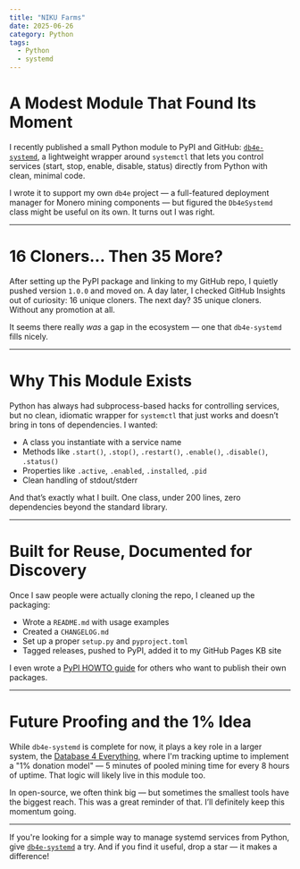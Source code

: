 ```yaml
---
title: "NIKU Farms"
date: 2025-06-26
category: Python
tags: 
  - Python
  - systemd
---
```


# A Modest Module That Found Its Moment

I recently published a small Python module to PyPI and GitHub: [`db4e-systemd`](https://pypi.org/project/db4e-systemd/), a lightweight wrapper around `systemctl` that lets you control services (start, stop, enable, disable, status) directly from Python with clean, minimal code.

I wrote it to support my own `db4e` project — a full-featured deployment manager for Monero mining components — but figured the `Db4eSystemd` class might be useful on its own. It turns out I was right.

---

# 16 Cloners… Then 35 More?

After setting up the PyPI package and linking to my GitHub repo, I quietly pushed version `1.0.0` and moved on. A day later, I checked GitHub Insights out of curiosity: 16 unique cloners. The next day? 35 unique cloners. Without any promotion at all.

It seems there really *was* a gap in the ecosystem — one that `db4e-systemd` fills nicely.

---

# Why This Module Exists

Python has always had subprocess-based hacks for controlling services, but no clean, idiomatic wrapper for `systemctl` that just works and doesn’t bring in tons of dependencies. I wanted:

* A class you instantiate with a service name
* Methods like `.start()`, `.stop()`, `.restart()`, `.enable()`, `.disable()`, `.status()`
* Properties like `.active`, `.enabled`, `.installed`, `.pid`
* Clean handling of stdout/stderr

And that’s exactly what I built. One class, under 200 lines, zero dependencies beyond the standard library.

---

# Built for Reuse, Documented for Discovery

Once I saw people were actually cloning the repo, I cleaned up the packaging:

* Wrote a `README.md` with usage examples
* Created a `CHANGELOG.md`
* Set up a proper `setup.py` and `pyproject.toml`
* Tagged releases, pushed to PyPI, added it to my GitHub Pages KB site

I even wrote a [PyPI HOWTO guide](https://kb.osoyalce.com/pages/PyPI.html) for others who want to publish their own packages.

---

# Future Proofing and the 1% Idea

While `db4e-systemd` is complete for now, it plays a key role in a larger system, the [Database 4 Everything](https://db4e.osoyalce.com/), where I'm tracking uptime to implement a "1% donation model" — 5 minutes of pooled mining time for every 8 hours of uptime. That logic will likely live in this module too.

In open-source, we often think big — but sometimes the smallest tools have the biggest reach. This was a great reminder of that. I’ll definitely keep this momentum going.

---

If you're looking for a simple way to manage systemd services from Python, give [`db4e-systemd`](https://github.com/NadimGhaznavi/db4e-systemd) a try. And if you find it useful, drop a star — it makes a difference!


